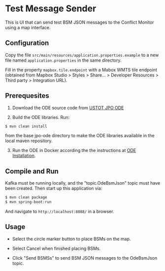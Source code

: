 # Test Message Sender

This is UI that can send test BSM JSON messages to the Conflict Monitor using a map interface.

## Configuration

Copy the file `src/main/resources/application.properties.example` to a new file named `application.properties` in the same directory.

Fill in the property `mapbox.tile.endpoint` with a Mabox WMTS tile endpoint (obtained from Mapbox Studio > Styles > Share... > Developer Resources > Third party > Integration URL).

## Prerequesites

1) Download the ODE source code from [USTOT JPO ODE](https://github.com/usdot-jpo-ode/jpo-ode)

2) Build the ODE libraries. Run:

```bash
$ mvn clean install
```

from the base jpo-ode directory to make the ODE libraries available in the local maven repository.

3) Run the ODE in Docker according the the instructions at [ODE Installation](https://github.com/usdot-jpo-ode/jpo-ode#installation).  


## Compile and Run

Kafka must be running locally, and the "topic.OdeBsmJson" topic must have been created.  Then start up this application via:

```bash
$ mvn clean package
$ mvn spring-boot:run
```

And navigate to `http://localhost:8088/` in a browser.

## Usage

* Select the circle marker button to place BSMs on the map.  

* Select Cancel when finished placing BSMs.

* Click "Send BSMSs" to send BSM JSON messages to the OdeBsmJson topic.



